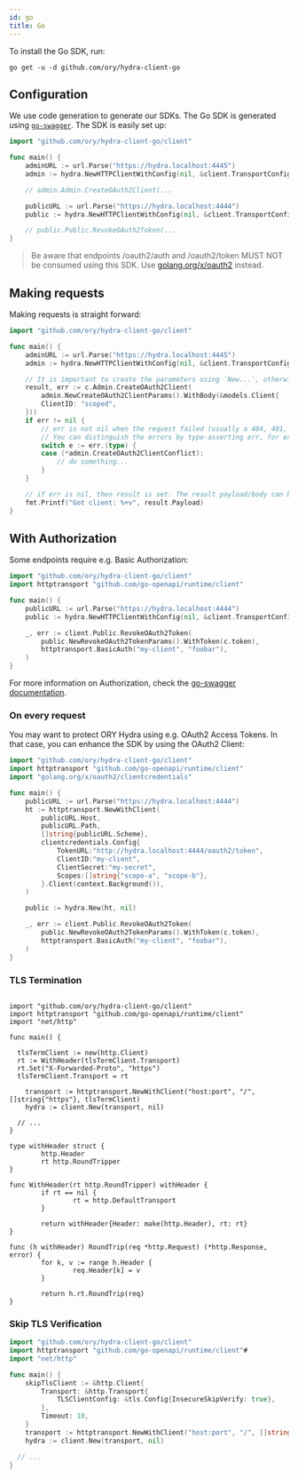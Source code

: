 ```yaml
---
id: go
title: Go
---
```


To install the Go SDK, run:

```
go get -u -d github.com/ory/hydra-client-go
```

## Configuration

We use code generation to generate our SDKs. The Go SDK is generated using
[`go-swagger`](http://goswagger.io). The SDK is easily set up:

```go
import "github.com/ory/hydra-client-go/client"

func main() {
    adminURL := url.Parse("https://hydra.localhost:4445")
    admin := hydra.NewHTTPClientWithConfig(nil, &client.TransportConfig{Schemes: []string{adminURL.Scheme}, Host: adminURL.Host, BasePath: adminURL.Path})

    // admin.Admin.CreateOAuth2Client(...

    publicURL := url.Parse("https://hydra.localhost:4444")
    public := hydra.NewHTTPClientWithConfig(nil, &client.TransportConfig{Schemes: []string{publicURL.Scheme}, Host: publicURL.Host, BasePath: publicURL.Path})

    // public.Public.RevokeOAuth2Token(...
}
```

> Be aware that endpoints /oauth2/auth and /oauth2/token MUST NOT be consumed
> using this SDK. Use
> [golang.org/x/oauth2](https://godoc.org/golang.org/x/oauth2) instead.

## Making requests

Making requests is straight forward:

```go
import "github.com/ory/hydra-client-go/client"

func main() {
    adminURL := url.Parse("https://hydra.localhost:4445")
    admin := hydra.NewHTTPClientWithConfig(nil, &client.TransportConfig{Schemes: []string{adminURL.Scheme}, Host: adminURL.Host, BasePath: adminURL.Path})

    // It is important to create the parameters using `New...`, otherwise requests will fail!
    result, err := c.Admin.CreateOAuth2Client(
        admin.NewCreateOAuth2ClientParams().WithBody(&models.Client{
        ClientID: "scoped",
    }))
    if err != nil {
        // err is not nil when the request failed (usually a 404, 401, 409 error)
        // You can distinguish the errors by type-asserting err, for example:
        switch e := err.(type) {
        case (*admin.CreateOAuth2ClientConflict):
            // do something...
        }
    }

    // if err is nil, then result is set. The result payload/body can be retrieved using result.Payload.
    fmt.Printf("Got client: %+v", result.Payload)
}
```

## With Authorization

Some endpoints require e.g. Basic Authorization:

```go
import "github.com/ory/hydra-client-go/client"
import httptransport "github.com/go-openapi/runtime/client"

func main() {
    publicURL := url.Parse("https://hydra.localhost:4444")
    public := hydra.NewHTTPClientWithConfig(nil, &client.TransportConfig{Schemes: []string{publicURL.Scheme}, Host: publicURL.Host, BasePath: publicURL.Path})

    _, err := client.Public.RevokeOAuth2Token(
        public.NewRevokeOAuth2TokenParams().WithToken(c.token),
        httptransport.BasicAuth("my-client", "foobar"),
    )
}
```

For more information on Authorization, check the
[go-swagger documentation](https://goswagger.io/generate/client.html#authentication).

### On every request

You may want to protect ORY Hydra using e.g. OAuth2 Access Tokens. In that case,
you can enhance the SDK by using the OAuth2 Client:

```go
import "github.com/ory/hydra-client-go/client"
import httptransport "github.com/go-openapi/runtime/client"
import "golang.org/x/oauth2/clientcredentials"

func main() {
    publicURL := url.Parse("https://hydra.localhost:4444")
 	ht := httptransport.NewWithClient(
 		publicURL.Host,
 		publicURL.Path,
 		[]string{publicURL.Scheme},
 		clientcredentials.Config{
 			TokenURL:"http://hydra.localhost:4444/oauth2/token",
 			ClientID:"my-client",
 			ClientSecret:"my-secret",
 			Scopes:[]string{"scope-a", "scope-b"},
 		}.Client(context.Background()),
 	)

    public := hydra.New(ht, nil)

    _, err := client.Public.RevokeOAuth2Token(
        public.NewRevokeOAuth2TokenParams().WithToken(c.token),
        httptransport.BasicAuth("my-client", "foobar"),
    )
}
```

### TLS Termination

```

import "github.com/ory/hydra-client-go/client"
import httptransport "github.com/go-openapi/runtime/client"
import "net/http"

func main() {

  tlsTermClient := new(http.Client)
  rt := WithHeader(tlsTermClient.Transport)
  rt.Set("X-Forwarded-Proto", "https")
  tlsTermClient.Transport = rt

	transport := httptransport.NewWithClient("host:port", "/", []string{"https"}, tlsTermClient)
	hydra := client.New(transport, nil)

  // ...
}

type withHeader struct {
        http.Header
        rt http.RoundTripper
}

func WithHeader(rt http.RoundTripper) withHeader {
        if rt == nil {
                rt = http.DefaultTransport
        }

        return withHeader{Header: make(http.Header), rt: rt}
}

func (h withHeader) RoundTrip(req *http.Request) (*http.Response, error) {
        for k, v := range h.Header {
                req.Header[k] = v
        }

        return h.rt.RoundTrip(req)
}
```

### Skip TLS Verification

```go
import "github.com/ory/hydra-client-go/client"
import httptransport "github.com/go-openapi/runtime/client"#
import "net/http"

func main() {
	skipTlsClient := &http.Client{
		Transport: &http.Transport{
			TLSClientConfig: &tls.Config{InsecureSkipVerify: true},
		},
		Timeout: 10,
	}
	transport := httptransport.NewWithClient("host:port", "/", []string{"https"}, skipTlsClient)
	hydra := client.New(transport, nil)

  // ...
}
```
